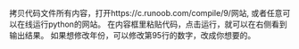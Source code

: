 拷贝代码文件所有内容，打开https://c.runoob.com/compile/9/网站, 或者任意可以在线运行python的网站。 在内容框里粘贴代码，点击运行，就可以在右侧看到输出结果。 如果想修改年份，可以修改第95行的数字，改成你想要的。
